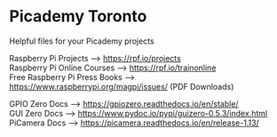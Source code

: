 # Picademy Toronto
Helpful files for your Picademy projects
  
  
Raspberry Pi Projects --> https://rpf.io/projects  
Raspberry Pi Online Courses --> https://rpf.io/trainonline  
Free Raspberry Pi Press Books --> https://www.raspberrypi.org/magpi/issues/ (PDF Downloads)  
  
GPIO Zero Docs --> https://gpiozero.readthedocs.io/en/stable/  
GUI Zero Docs --> https://www.pydoc.io/pypi/guizero-0.5.3/index.html  
PiCamera Docs --> https://picamera.readthedocs.io/en/release-1.13/  

